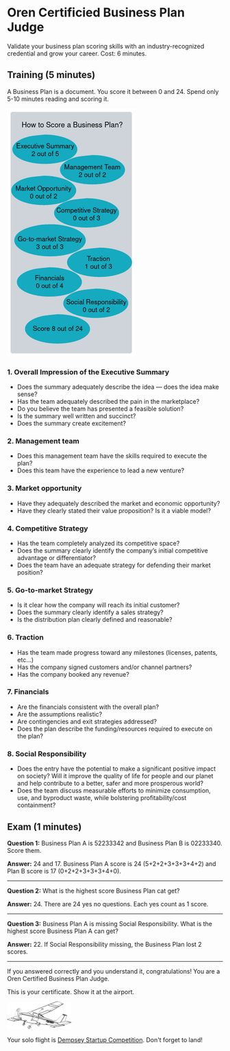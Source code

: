 # Oren Certificied Business Plan Judge

Validate your business plan scoring skills with an industry-recognized credential and grow your career.  Cost: 6 minutes.

## Training (5 minutes)

A Business Plan is a document. You score it between 0 and 24. Spend only 5-10 minutes reading and scoring it.

![score](how-to-score-a-business-plan.png)

### 1. Overall Impression of the Executive Summary
* Does the summary adequately describe the idea — does the idea make sense?
* Has the team adequately described the pain in the marketplace?
* Do you believe the team has presented a feasible solution?
* Is the summary well written and succinct?
* Does the summary create excitement?

### 2. Management team
* Does this management team have the skills required to execute the plan?
* Does this team have the experience to lead a new venture?

### 3. Market opportunity
* Have they adequately described the market and economic opportunity?
* Have they clearly stated their value proposition? Is it a viable model?

### 4. Competitive Strategy
* Has the team completely analyzed its competitive space?
* Does the summary clearly identify the company’s initial competitive advantage or differentiator?
* Does the team have an adequate strategy for defending their market position?

### 5. Go-to-market Strategy
* Is it clear how the company will reach its initial customer?
* Does the summary clearly identify a sales strategy?
* Is the distribution plan clearly defined and reasonable?

### 6. Traction
* Has the team made progress toward any milestones (licenses, patents, etc…)
* Has the company signed customers and/or channel partners?
* Has the company booked any revenue?

### 7. Financials
* Are the financials consistent with the overall plan?
* Are the assumptions realistic?
* Are contingencies and exit strategies addressed?
* Does the plan describe the funding/resources required to execute on the plan?

### 8. Social Responsibility
* Does the entry have the potential to make a significant positive impact on society? Will it improve the quality of life for people and our planet and help contribute to a better, safer and more prosperous world?
* Does the team discuss measurable efforts to minimize consumption, use, and byproduct waste, while bolstering profitability/cost containment?

## Exam (1 minutes)

**Question 1:** Business Plan A is 52233342 and Business Plan B is 02233340. Score them.

**Answer:** 24 and 17. Business Plan A score is 24 (5+2+2+3+3+3+4+2) and Plan B score is 17 (0+2+2+3+3+3+4+0).

---

**Question 2:** What is the highest score Business Plan cat get?

**Answer:** 24. There are 24 yes no questions. Each yes count as 1 score.

---

**Question 3:** Business Plan A is missing Social Responsibility. What is the highest score Business Plan A can get?

**Answer:** 22. If Social Responsibility missing, the Business Plan lost 2 scores.

---

If you answered correctly and you understand it, congratulations! You are a Oren Certified Business Plan Judge.

This is your certificate. Show it at the airport.

![score](business-plan-judge-certificate.png)

Your solo flight is [Dempsey Startup Competition](https://foster.uw.edu/centers/buerk-ctr-entrepreneurship/entrepreneurship-competitions/dempsey-startup-competition/). Don't forget to land!
